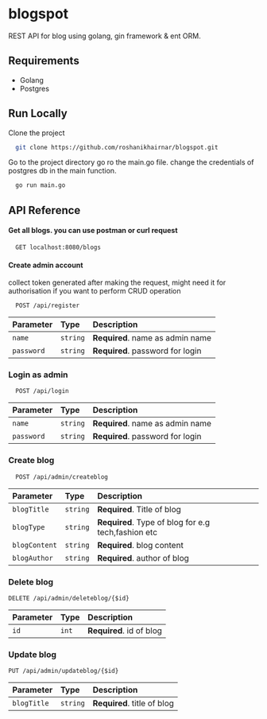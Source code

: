 # blogspot


REST API for blog using golang, gin framework & ent ORM.


## Requirements
- Golang 
- Postgres


## Run Locally

Clone the project

```bash
  git clone https://github.com/roshanikhairnar/blogspot.git
```

Go to the project directory
go ro the main.go file.
change the credentials of postgres db in the main function.

```bash
  go run main.go
```



## API Reference

#### Get all blogs. you can use postman or curl request

```
  GET localhost:8080/blogs
```


#### Create admin account
collect token generated after making the request, might need it for authorisation if you want to perform CRUD operation

```
  POST /api/register
```

| Parameter | Type     | Description                       |
| :-------- | :------- | :-------------------------------- |
| `name`      | `string` | **Required**. name as admin name |
| `password`      | `string` | **Required**. password for login |

### Login as admin
```
  POST /api/login
```

| Parameter | Type     | Description                       |
| :-------- | :------- | :-------------------------------- |
| `name`      | `string` | **Required**. name as admin name |
| `password`      | `string` | **Required**. password for login |

### Create blog
```
  POST /api/admin/createblog
```
| Parameter | Type     | Description                       |
| :-------- | :------- | :-------------------------------- |
| `blogTitle`      | `string` | **Required**. Title of blog |
| `blogType`      | `string` | **Required**. Type of blog for e.g tech,fashion etc|
| `blogContent`      | `string` | **Required**. blog content |
| `blogAuthor`      | `string` | **Required**. author of blog |

### Delete blog
```
DELETE /api/admin/deleteblog/{$id}
```
| Parameter | Type     | Description                       |
| :-------- | :------- | :-------------------------------- |
| `id`      | `int` | **Required**. id of blog |

### Update blog
```
PUT /api/admin/updateblog/{$id}
 ```
 | Parameter | Type     | Description                       |
| :-------- | :------- | :-------------------------------- |
| `blogTitle`      | `string` | **Required**. title of blog |


